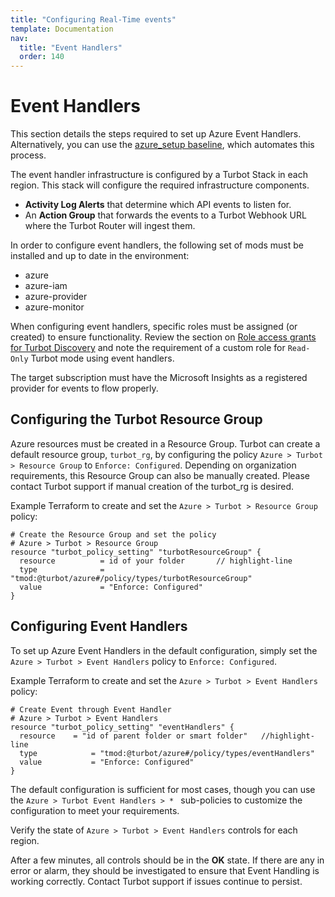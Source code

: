 ```yaml
---
title: "Configuring Real-Time events"
template: Documentation
nav:
  title: "Event Handlers"
  order: 140
---
```


# Event Handlers

<div className="alert alert-warning">
This section details the steps required to set up Azure Event Handlers. Alternatively, you can use the <a href="https://hub.guardrails.turbot.com/policy-packs/azure_guardrails_enable_event_poller">azure_setup baseline</a>, which automates this process.
</div>

The event handler infrastructure is configured by a Turbot Stack in each region.
This stack will configure the required infrastructure components.

- **Activity Log Alerts** that determine which API events to listen for.
- An **Action Group** that forwards the events to a Turbot Webhook URL where the
  Turbot Router will ingest them.

In order to configure event handlers, the following set of mods must be
installed and up to date in the environment:

- azure
- azure-iam
- azure-provider
- azure-monitor

When configuring event handlers, specific roles must be assigned (or created) to
ensure functionality. Review the section on
[Role access grants for Turbot Discovery](integrations/azure/import#turbot-mode)
and note the requirement of a custom role for `Read-Only` Turbot mode using
event handlers.

The target subscription must have the Microsoft Insights as a registered
provider for events to flow properly.

## Configuring the Turbot Resource Group

Azure resources must be created in a Resource Group. Turbot can create a default
resource group, `turbot_rg`, by configuring the policy
`Azure > Turbot > Resource Group` to `Enforce: Configured`. Depending on
organization requirements, this Resource Group can also be manually created.
Please contact Turbot support if manual creation of the turbot_rg is desired.

Example Terraform to create and set the `Azure > Turbot > Resource Group`
policy:

```hcl
# Create the Resource Group and set the policy
# Azure > Turbot > Resource Group
resource "turbot_policy_setting" "turbotResourceGroup" {
  resource          = id of your folder       // highlight-line
  type              = "tmod:@turbot/azure#/policy/types/turbotResourceGroup"
  value             = "Enforce: Configured"
}
```

## Configuring Event Handlers

To set up Azure Event Handlers in the default configuration, simply set the
`Azure > Turbot > Event Handlers` policy to `Enforce: Configured`.

Example Terraform to create and set the `Azure > Turbot > Event Handlers`
policy:

```hcl
# Create Event through Event Handler
# Azure > Turbot > Event Handlers
resource "turbot_policy_setting" "eventHandlers" {
  resource    = "id of parent folder or smart folder"   //highlight-line
  type            = "tmod:@turbot/azure#/policy/types/eventHandlers"
  value           = "Enforce: Configured"
}

```

The default configuration is sufficient for most cases, though you can use the
`Azure > Turbot Event Handlers > * ` sub-policies to customize the configuration
to meet your requirements.

Verify the state of `Azure > Turbot > Event Handlers` controls for each region.

After a few minutes, all controls should be in the **OK** state. If there are
any in error or alarm, they should be investigated to ensure that Event Handling
is working correctly. Contact Turbot support if issues continue to persist.
